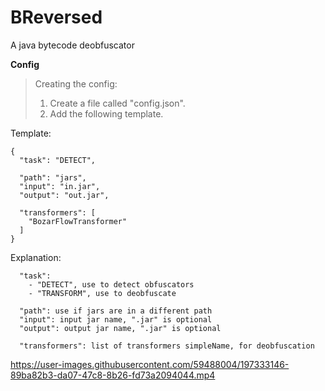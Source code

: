 # BReversed
A java bytecode deobfuscator

**Config**
> Creating the config:
>  
> 1. Create a file called "config.json".
> 2. Add the following template.
> 
Template:
```
{
  "task": "DETECT",

  "path": "jars",
  "input": "in.jar",
  "output": "out.jar",

  "transformers": [
    "BozarFlowTransformer"
  ]
}
```
Explanation:
```
  "task":
    - "DETECT", use to detect obfuscators
    - "TRANSFORM", use to deobfuscate
    
  "path": use if jars are in a different path
  "input": input jar name, ".jar" is optional
  "output": output jar name, ".jar" is optional
  
  "transformers": list of transformers simpleName, for deobfuscation
```

https://user-images.githubusercontent.com/59488004/197333146-89ba82b3-da07-47c8-8b26-fd73a2094044.mp4

